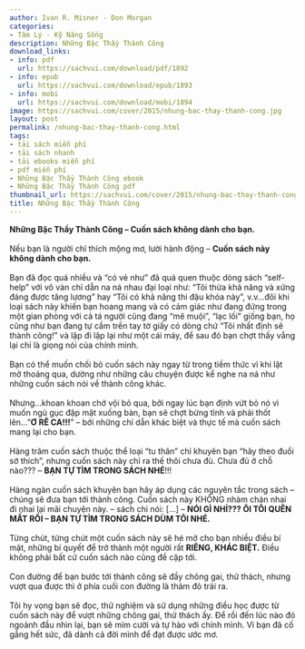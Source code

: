 ```yaml
---
author: Ivan R. Misner - Don Morgan
categories:
- Tâm Lý - Kỹ Năng Sống
description: Những Bậc Thầy Thành Công
download_links:
- info: pdf
  url: https://sachvui.com/download/pdf/1892
- info: epub
  url: https://sachvui.com/download/epub/1893
- info: mobi
  url: https://sachvui.com/download/mobi/1894
image: https://sachvui.com/cover/2015/nhung-bac-thay-thanh-cong.jpg
layout: post
permalink: /nhung-bac-thay-thanh-cong.html
tags:
- tải sách miễn phí
- tải sách nhanh
- tải ebooks miễn phí
- pdf miễn phí
- Những Bậc Thầy Thành Công ebook
- Những Bậc Thầy Thành Công pdf
thumbnail_url: https://sachvui.com/cover/2015/nhung-bac-thay-thanh-cong.jpg
title: Những Bậc Thầy Thành Công
---
```


 <div class="item-desc text-justify"> <p><strong>Những Bậc Thầy Thành Công – Cuốn sách không dành cho bạn.</strong><br><br>Nếu bạn là người chỉ thích mộng mơ, lười hành động – <strong>Cuốn sách này không dành cho bạn.</strong><br><br>Bạn đã đọc quá nhiều và “có vẻ như” đã quá quen thuộc dòng sách “self-help” với vô vàn chỉ dẫn na ná nhau đại loại như: “Tôi thừa khả năng và xứng đáng được tăng lương” hay “Tôi có khả năng thi đậu khóa này”, v.v...đôi khi loại sách này khiến bạn hoang mang và có cảm giác như đang đứng trong một gian phòng với cả tá người cũng đang “mê muội”, “lạc lối” giống bạn, họ cũng như bạn đang tự cầm trền tay tờ giấy có dòng chứ “Tôi nhất định sẽ thành công!” và lặp đi lặp lại như một cái máy, để sau đó bạn chợt thấy vẳng lại chỉ là giọng nói của chính mình.<br><br>Bạn có thể muốn chối bỏ cuốn sách này ngay từ trong tiềm thức vì khi lật mở thoáng qua, dường như những câu chuyện được kể nghe na ná như những cuốn sách nói về thành công khác.<br><br>Nhưng...khoan khoan chớ vội bỏ qua, bởi ngay lúc bạn định vứt bỏ nó vì muốn ngủ gục đập mặt xuống bàn, bạn sẽ chợt bừng tỉnh và phải thốt lên...”<strong>Ơ RÊ CA!!!</strong>” – bởi những chỉ dẫn khác biệt và thực tế mà cuốn sách mang lại cho bạn.<br><br>Hàng trăm cuốn sách thuộc thể loại “tu thân” chỉ khuyên bạn “hãy theo đuổi sở thích”, nhưng cuốn sách này chỉ ra thế thôi chưa đủ. Chưa đủ ở chỗ nào??? – <strong>BẠN TỰ TÌM TRONG SÁCH NHÉ</strong>!!!<br><br>Hàng ngàn cuốn sách khuyên bạn hãy áp dụng các nguyên tắc trong sách – chúng sẽ đưa bạn tới thành công. Cuốn sách này KHÔNG nhàm chán nhai đi nhai lại mãi chuyện này. – sách chỉ nói: [...] – <strong>NÓI GÌ NHỈ??? ÔI TÔI QUÊN MẤT RỒI – BẠN TỰ TÌM TRONG SÁCH DÙM TÔI NHÉ.</strong><br><br>Từng chút, từng chút một cuốn sách này sẽ hé mở cho bạn nhiều điều bí mật, những bí quyết để trở thành một người rất <strong>RIÊNG, KHÁC BIỆT.</strong> Điều không phải bất cứ cuốn sách nào cũng đề cập tới.<br><br>Con đường để bạn bước tới thành công sẽ đầy chông gai, thử thách, nhưng vượt qua được thì ở phía cuối con đường là thảm đỏ trải ra.<br><br>Tôi hy vọng bạn sẽ đọc, thử nghiệm và sử dụng những điều học được từ cuốn sách này để vượt những chông gai, thử thách ấy. Để rồi đến lúc nào đó ngoảnh đầu nhìn lại, bạn sẽ mỉm cười và tự hào với chính mình. Vì bạn đã cố gắng hết sức, đã dành cả đời mình để đạt được ước mơ.</p> </div>